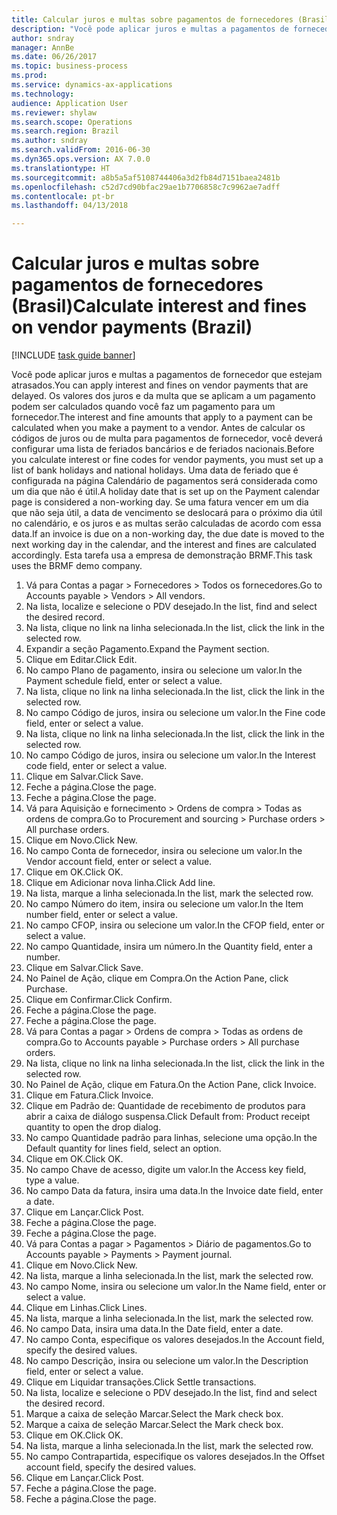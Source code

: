 ```yaml
--- 
title: Calcular juros e multas sobre pagamentos de fornecedores (Brasil)
description: "Você pode aplicar juros e multas a pagamentos de fornecedor que estejam atrasados."
author: sndray
manager: AnnBe
ms.date: 06/26/2017
ms.topic: business-process
ms.prod: 
ms.service: dynamics-ax-applications
ms.technology: 
audience: Application User
ms.reviewer: shylaw
ms.search.scope: Operations
ms.search.region: Brazil
ms.author: sndray
ms.search.validFrom: 2016-06-30
ms.dyn365.ops.version: AX 7.0.0
ms.translationtype: HT
ms.sourcegitcommit: a8b5a5af5108744406a3d2fb84d7151baea2481b
ms.openlocfilehash: c52d7cd90bfac29ae1b7706858c7c9962ae7adff
ms.contentlocale: pt-br
ms.lasthandoff: 04/13/2018

---
```

# <a name="calculate-interest-and-fines-on-vendor-payments-brazil"></a><span data-ttu-id="60f47-103">Calcular juros e multas sobre pagamentos de fornecedores (Brasil)</span><span class="sxs-lookup"><span data-stu-id="60f47-103">Calculate interest and fines on vendor payments (Brazil)</span></span>

[!INCLUDE [task guide banner](../../includes/task-guide-banner.md)]

<span data-ttu-id="60f47-104">Você pode aplicar juros e multas a pagamentos de fornecedor que estejam atrasados.</span><span class="sxs-lookup"><span data-stu-id="60f47-104">You can apply interest and fines on vendor payments that are delayed.</span></span> <span data-ttu-id="60f47-105">Os valores dos juros e da multa que se aplicam a um pagamento podem ser calculados quando você faz um pagamento para um fornecedor.</span><span class="sxs-lookup"><span data-stu-id="60f47-105">The interest and fine amounts that apply to a payment can be calculated when you make a payment to a vendor.</span></span> <span data-ttu-id="60f47-106">Antes de calcular os códigos de juros ou de multa para pagamentos de fornecedor, você deverá configurar uma lista de feriados bancários e de feriados nacionais.</span><span class="sxs-lookup"><span data-stu-id="60f47-106">Before you calculate interest or fine codes for vendor payments, you must set up a list of bank holidays and national holidays.</span></span> <span data-ttu-id="60f47-107">Uma data de feriado que é configurada na página Calendário de pagamentos será considerada como um dia que não é útil.</span><span class="sxs-lookup"><span data-stu-id="60f47-107">A holiday date that is set up on the Payment calendar page is considered a non-working day.</span></span> <span data-ttu-id="60f47-108">Se uma fatura vencer em um dia que não seja útil, a data de vencimento se deslocará para o próximo dia útil no calendário, e os juros e as multas serão calculadas de acordo com essa data.</span><span class="sxs-lookup"><span data-stu-id="60f47-108">If an invoice is due on a non-working day, the due date is moved to the next working day in the calendar, and the interest and fines are calculated accordingly.</span></span> <span data-ttu-id="60f47-109">Esta tarefa usa a empresa de demonstração BRMF.</span><span class="sxs-lookup"><span data-stu-id="60f47-109">This task uses the BRMF demo company.</span></span>

1. <span data-ttu-id="60f47-110">Vá para Contas a pagar > Fornecedores > Todos os fornecedores.</span><span class="sxs-lookup"><span data-stu-id="60f47-110">Go to Accounts payable > Vendors > All vendors.</span></span>
2. <span data-ttu-id="60f47-111">Na lista, localize e selecione o PDV desejado.</span><span class="sxs-lookup"><span data-stu-id="60f47-111">In the list, find and select the desired record.</span></span>
3. <span data-ttu-id="60f47-112">Na lista, clique no link na linha selecionada.</span><span class="sxs-lookup"><span data-stu-id="60f47-112">In the list, click the link in the selected row.</span></span>
4. <span data-ttu-id="60f47-113">Expandir a seção Pagamento.</span><span class="sxs-lookup"><span data-stu-id="60f47-113">Expand the Payment section.</span></span>
5. <span data-ttu-id="60f47-114">Clique em Editar.</span><span class="sxs-lookup"><span data-stu-id="60f47-114">Click Edit.</span></span>
6. <span data-ttu-id="60f47-115">No campo Plano de pagamento, insira ou selecione um valor.</span><span class="sxs-lookup"><span data-stu-id="60f47-115">In the Payment schedule field, enter or select a value.</span></span>
7. <span data-ttu-id="60f47-116">Na lista, clique no link na linha selecionada.</span><span class="sxs-lookup"><span data-stu-id="60f47-116">In the list, click the link in the selected row.</span></span>
8. <span data-ttu-id="60f47-117">No campo Código de juros, insira ou selecione um valor.</span><span class="sxs-lookup"><span data-stu-id="60f47-117">In the Fine code field, enter or select a value.</span></span>
9. <span data-ttu-id="60f47-118">Na lista, clique no link na linha selecionada.</span><span class="sxs-lookup"><span data-stu-id="60f47-118">In the list, click the link in the selected row.</span></span>
10. <span data-ttu-id="60f47-119">No campo Código de juros, insira ou selecione um valor.</span><span class="sxs-lookup"><span data-stu-id="60f47-119">In the Interest code field, enter or select a value.</span></span>
11. <span data-ttu-id="60f47-120">Clique em Salvar.</span><span class="sxs-lookup"><span data-stu-id="60f47-120">Click Save.</span></span>
12. <span data-ttu-id="60f47-121">Feche a página.</span><span class="sxs-lookup"><span data-stu-id="60f47-121">Close the page.</span></span>
13. <span data-ttu-id="60f47-122">Feche a página.</span><span class="sxs-lookup"><span data-stu-id="60f47-122">Close the page.</span></span>
14. <span data-ttu-id="60f47-123">Vá para Aquisição e fornecimento > Ordens de compra > Todas as ordens de compra.</span><span class="sxs-lookup"><span data-stu-id="60f47-123">Go to Procurement and sourcing > Purchase orders > All purchase orders.</span></span>
15. <span data-ttu-id="60f47-124">Clique em Novo.</span><span class="sxs-lookup"><span data-stu-id="60f47-124">Click New.</span></span>
16. <span data-ttu-id="60f47-125">No campo Conta de fornecedor, insira ou selecione um valor.</span><span class="sxs-lookup"><span data-stu-id="60f47-125">In the Vendor account field, enter or select a value.</span></span>
17. <span data-ttu-id="60f47-126">Clique em OK.</span><span class="sxs-lookup"><span data-stu-id="60f47-126">Click OK.</span></span>
18. <span data-ttu-id="60f47-127">Clique em Adicionar nova linha.</span><span class="sxs-lookup"><span data-stu-id="60f47-127">Click Add line.</span></span>
19. <span data-ttu-id="60f47-128">Na lista, marque a linha selecionada.</span><span class="sxs-lookup"><span data-stu-id="60f47-128">In the list, mark the selected row.</span></span>
20. <span data-ttu-id="60f47-129">No campo Número do item, insira ou selecione um valor.</span><span class="sxs-lookup"><span data-stu-id="60f47-129">In the Item number field, enter or select a value.</span></span>
21. <span data-ttu-id="60f47-130">No campo CFOP, insira ou selecione um valor.</span><span class="sxs-lookup"><span data-stu-id="60f47-130">In the CFOP field, enter or select a value.</span></span>
22. <span data-ttu-id="60f47-131">No campo Quantidade, insira um número.</span><span class="sxs-lookup"><span data-stu-id="60f47-131">In the Quantity field, enter a number.</span></span>
23. <span data-ttu-id="60f47-132">Clique em Salvar.</span><span class="sxs-lookup"><span data-stu-id="60f47-132">Click Save.</span></span>
24. <span data-ttu-id="60f47-133">No Painel de Ação, clique em Compra.</span><span class="sxs-lookup"><span data-stu-id="60f47-133">On the Action Pane, click Purchase.</span></span>
25. <span data-ttu-id="60f47-134">Clique em Confirmar.</span><span class="sxs-lookup"><span data-stu-id="60f47-134">Click Confirm.</span></span>
26. <span data-ttu-id="60f47-135">Feche a página.</span><span class="sxs-lookup"><span data-stu-id="60f47-135">Close the page.</span></span>
27. <span data-ttu-id="60f47-136">Feche a página.</span><span class="sxs-lookup"><span data-stu-id="60f47-136">Close the page.</span></span>
28. <span data-ttu-id="60f47-137">Vá para Contas a pagar > Ordens de compra > Todas as ordens de compra.</span><span class="sxs-lookup"><span data-stu-id="60f47-137">Go to Accounts payable > Purchase orders > All purchase orders.</span></span>
29. <span data-ttu-id="60f47-138">Na lista, clique no link na linha selecionada.</span><span class="sxs-lookup"><span data-stu-id="60f47-138">In the list, click the link in the selected row.</span></span>
30. <span data-ttu-id="60f47-139">No Painel de Ação, clique em Fatura.</span><span class="sxs-lookup"><span data-stu-id="60f47-139">On the Action Pane, click Invoice.</span></span>
31. <span data-ttu-id="60f47-140">Clique em Fatura.</span><span class="sxs-lookup"><span data-stu-id="60f47-140">Click Invoice.</span></span>
32. <span data-ttu-id="60f47-141">Clique em Padrão de: Quantidade de recebimento de produtos para abrir a caixa de diálogo suspensa.</span><span class="sxs-lookup"><span data-stu-id="60f47-141">Click Default from: Product receipt quantity to open the drop dialog.</span></span>
33. <span data-ttu-id="60f47-142">No campo Quantidade padrão para linhas, selecione uma opção.</span><span class="sxs-lookup"><span data-stu-id="60f47-142">In the Default quantity for lines field, select an option.</span></span>
34. <span data-ttu-id="60f47-143">Clique em OK.</span><span class="sxs-lookup"><span data-stu-id="60f47-143">Click OK.</span></span>
35. <span data-ttu-id="60f47-144">No campo Chave de acesso, digite um valor.</span><span class="sxs-lookup"><span data-stu-id="60f47-144">In the Access key field, type a value.</span></span>
36. <span data-ttu-id="60f47-145">No campo Data da fatura, insira uma data.</span><span class="sxs-lookup"><span data-stu-id="60f47-145">In the Invoice date field, enter a date.</span></span>
37. <span data-ttu-id="60f47-146">Clique em Lançar.</span><span class="sxs-lookup"><span data-stu-id="60f47-146">Click Post.</span></span>
38. <span data-ttu-id="60f47-147">Feche a página.</span><span class="sxs-lookup"><span data-stu-id="60f47-147">Close the page.</span></span>
39. <span data-ttu-id="60f47-148">Feche a página.</span><span class="sxs-lookup"><span data-stu-id="60f47-148">Close the page.</span></span>
40. <span data-ttu-id="60f47-149">Vá para Contas a pagar > Pagamentos > Diário de pagamentos.</span><span class="sxs-lookup"><span data-stu-id="60f47-149">Go to Accounts payable > Payments > Payment journal.</span></span>
41. <span data-ttu-id="60f47-150">Clique em Novo.</span><span class="sxs-lookup"><span data-stu-id="60f47-150">Click New.</span></span>
42. <span data-ttu-id="60f47-151">Na lista, marque a linha selecionada.</span><span class="sxs-lookup"><span data-stu-id="60f47-151">In the list, mark the selected row.</span></span>
43. <span data-ttu-id="60f47-152">No campo Nome, insira ou selecione um valor.</span><span class="sxs-lookup"><span data-stu-id="60f47-152">In the Name field, enter or select a value.</span></span>
44. <span data-ttu-id="60f47-153">Clique em Linhas.</span><span class="sxs-lookup"><span data-stu-id="60f47-153">Click Lines.</span></span>
45. <span data-ttu-id="60f47-154">Na lista, marque a linha selecionada.</span><span class="sxs-lookup"><span data-stu-id="60f47-154">In the list, mark the selected row.</span></span>
46. <span data-ttu-id="60f47-155">No campo Data, insira uma data.</span><span class="sxs-lookup"><span data-stu-id="60f47-155">In the Date field, enter a date.</span></span>
47. <span data-ttu-id="60f47-156">No campo Conta, especifique os valores desejados.</span><span class="sxs-lookup"><span data-stu-id="60f47-156">In the Account field, specify the desired values.</span></span>
48. <span data-ttu-id="60f47-157">No campo Descrição, insira ou selecione um valor.</span><span class="sxs-lookup"><span data-stu-id="60f47-157">In the Description field, enter or select a value.</span></span>
49. <span data-ttu-id="60f47-158">Clique em Liquidar transações.</span><span class="sxs-lookup"><span data-stu-id="60f47-158">Click Settle transactions.</span></span>
50. <span data-ttu-id="60f47-159">Na lista, localize e selecione o PDV desejado.</span><span class="sxs-lookup"><span data-stu-id="60f47-159">In the list, find and select the desired record.</span></span>
51. <span data-ttu-id="60f47-160">Marque a caixa de seleção Marcar.</span><span class="sxs-lookup"><span data-stu-id="60f47-160">Select the Mark check box.</span></span>
52. <span data-ttu-id="60f47-161">Marque a caixa de seleção Marcar.</span><span class="sxs-lookup"><span data-stu-id="60f47-161">Select the Mark check box.</span></span>
53. <span data-ttu-id="60f47-162">Clique em OK.</span><span class="sxs-lookup"><span data-stu-id="60f47-162">Click OK.</span></span>
54. <span data-ttu-id="60f47-163">Na lista, marque a linha selecionada.</span><span class="sxs-lookup"><span data-stu-id="60f47-163">In the list, mark the selected row.</span></span>
55. <span data-ttu-id="60f47-164">No campo Contrapartida, especifique os valores desejados.</span><span class="sxs-lookup"><span data-stu-id="60f47-164">In the Offset account field, specify the desired values.</span></span>
56. <span data-ttu-id="60f47-165">Clique em Lançar.</span><span class="sxs-lookup"><span data-stu-id="60f47-165">Click Post.</span></span>
57. <span data-ttu-id="60f47-166">Feche a página.</span><span class="sxs-lookup"><span data-stu-id="60f47-166">Close the page.</span></span>
58. <span data-ttu-id="60f47-167">Feche a página.</span><span class="sxs-lookup"><span data-stu-id="60f47-167">Close the page.</span></span>


